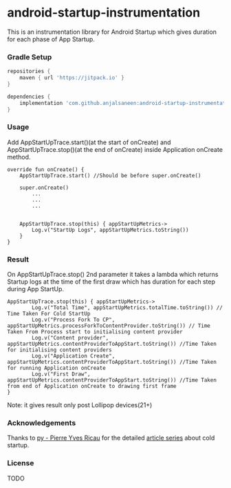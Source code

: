 # android-startup-instrumentation
This is an instrumentation library for Android Startup which gives duration for each phase of App Startup.


### Gradle Setup

```gradle
repositories {
    maven { url 'https://jitpack.io' }
}

dependencies {
    implementation 'com.github.anjalsaneen:android-startup-instrumentation:1.0-alpha'
}
```

### Usage
Add AppStartUpTrace.start()(at the start of onCreate) and AppStartUpTrace.stop()(at the end of onCreate) inside Application onCreate method.

```
override fun onCreate() {
    AppStartUpTrace.start() //Should be before super.onCreate()
    
    super.onCreate()
        ...
        ...
        ...
        

    AppStartUpTrace.stop(this) { appStartUpMetrics->
        Log.v("StartUp Logs", appStartUpMetrics.toString())
    }
}
```

### Result

On AppStartUpTrace.stop() 2nd parameter it takes a lambda which returns Startup logs at the time of the first draw which has duration for each step during App StartUp.

```
AppStartUpTrace.stop(this) { appStartUpMetrics->
        Log.v("Total Time", appStartUpMetrics.totalTime.toString()) // Time Taken For Cold StartUp
        Log.v("Process Fork To CP", appStartUpMetrics.processForkToContentProvider.toString()) // Time Taken From Process start to initialising content provider
        Log.v("Content provider", appStartUpMetrics.contentProviderToAppStart.toString()) //Time Taken for initialising content providers
        Log.v("Application Create", appStartUpMetrics.contentProviderToAppStart.toString()) //Time Taken for running Application onCreate
        Log.v("First Draw", appStartUpMetrics.contentProviderToAppStart.toString()) //Time Taken from end of Application onCreate to drawing first frame
}
```

Note: it gives result only post Lollipop devices(21+)

### Acknowledgements

Thanks to [py - Pierre Yves Ricau](https://github.com/pyricau) for the detailed [article series](https://dev.to/pyricau/android-vitals-what-time-is-it-2oih) about cold startup. 

### License

TODO
